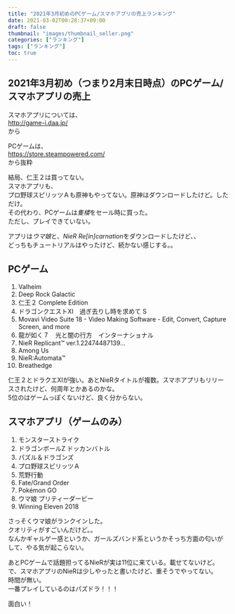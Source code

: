 ```yaml
---
title: "2021年3月初めのPCゲーム/スマホアプリの売上ランキング"
date: 2021-03-02T00:28:37+09:00
draft: false
thumbnail: "images/thumbnail_seller.png"
categories: ["ランキング"]
tags: ["ランキング"]
toc: true
---
```


## 2021年3月初め（つまり2月末日時点）のPCゲーム/スマホアプリの売上
スマホアプリについては、  
http://game-i.daa.jp/  
から  
  

PCゲームは、  
https://store.steampowered.com/  
から抜粋  
  
結局、仁王２は買ってない。  
スマホアプリも、  
プロ野球スピリッツＡも原神もやってない。原神はダウンロードしたけど。しただけ。  
その代わり、PCゲームは*隻楼*をセール時に買った。  
ただし、プレイできていない。  
  
アプリは*ウマ娘*と、*NieR Re[in]carnation*をダウンロードしたけど、、  
どっちもチュートリアルはやったけど、続かない感じする。。  

  

## PCゲーム
1. Valheim
2. Deep Rock Galactic
3. 仁王２ Complete Edition
4. ドラゴンクエストXI　過ぎ去りし時を求めて S
5. Movavi Video Suite 18 - Video Making Software - Edit, Convert, Capture Screen, and more
6. 龍が如く７　光と闇の行方　インターナショナル
7. NieR Replicant™ ver.1.22474487139...
8. Among Us
9. NieR:Automata™
10. Breathedge
  
仁王２とドラクエXIが強い。あとNieRタイトルが複数。スマホアプリもリリースされたけど、何周年とかあるのかな。  
5位のはゲームっぽくないけど、良く分からない。  
  

## スマホアプリ（ゲームのみ）
1. モンスターストライク
2. ドラゴンボールZ ドッカンバトル
3. パズル＆ドラゴンズ
4. プロ野球スピリッツＡ
5. 荒野行動
7. Fate/Grand Order
8. Pokémon GO
9. ウマ娘 プリティーダービー
10. Winning Eleven 2018

さっそくウマ娘がランクインした。  
クオリティがすごいんだけど。。  
なんかギャルゲー感というか、ガールズバンド系というかそっち方面の匂いがして、やる気が起こらない。  
  
あとPCゲームで話題担ってるNieRが実は11位に来ている。載せてないけど。  
で、スマホアプリのNieRは少しやったと書いたけど、重そうでやってない。  
時間が無い。  
一番プレイしているのはパズドラ！！！  
  
面白い！  
  
